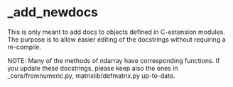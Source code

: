 # _add_newdocs

This is only meant to add docs to objects defined in C-extension modules.
The purpose is to allow easier editing of the docstrings without
requiring a re-compile.

NOTE: Many of the methods of ndarray have corresponding functions.
      If you update these docstrings, please keep also the ones in
      _core/fromnumeric.py, matrixlib/defmatrix.py up-to-date.

